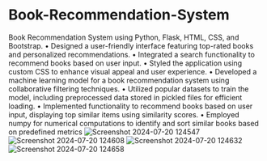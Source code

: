 # Book-Recommendation-System
Book Recommendation System using Python, Flask, HTML, CSS, and Bootstrap.
•	Designed a user-friendly interface featuring top-rated books and personalized recommendations.
•	Integrated a search functionality to recommend books based on user input.
•	Styled the application using custom CSS to enhance visual appeal and user experience.
•	Developed a machine learning model for a book recommendation system using collaborative filtering techniques.
•	Utilized popular datasets to train the model, including preprocessed data stored in pickled files for efficient loading.
•	Implemented functionality to recommend books based on user input, displaying top similar items using similarity scores.
•	Employed numpy for numerical computations to identify and sort similar books based on predefined metrics
![Screenshot 2024-07-20 124547](https://github.com/user-attachments/assets/b508d204-7a4a-4ca1-b380-cbb1e52ecfb9)
![Screenshot 2024-07-20 124608](https://github.com/user-attachments/assets/a2948cf0-6340-4c12-aaf2-5c64d64235dc)
![Screenshot 2024-07-20 124632](https://github.com/user-attachments/assets/077043dd-931d-4e20-bef1-00d032a3411f)
![Screenshot 2024-07-20 124658](https://github.com/user-attachments/assets/3b26e5e5-ac7d-4cfb-a90f-b07ec020c62c)


